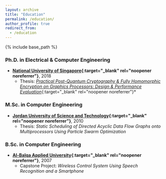 ```yaml
---
layout: archive
title: "Education"
permalink: /education/
author_profile: true
redirect_from:
  - /education
---
```


{% include base_path %}

### **Ph.D. in Electrical & Computer Engineering**
* **[National University of Singapore](https://www.nus.edu.sg/){:target="_blank" rel="noopener noreferrer"}**, 2018
  * Thesis: [*Practical Post-Quantum Cryptography & Fully Homomorphic Encryption on Graphics Processors: Design & Performance Evaluation*](https://scholarbank.nus.edu.sg/handle/10635/152822){:target="_blank" rel="noopener noreferrer"}*

### **M.Sc. in Computer Engineering**
* **[Jordan University of Science and Technology](https://www.just.edu.jo/Pages/Default.aspx){:target="_blank" rel="noopener noreferrer"}**, 2010
  * Thesis: *Static Scheduling of Directed Acyclic Data Flow Graphs onto Multiprocessors Using Particle Swarm Optimization*

### **B.Sc. in Computer Engineering**
* **[Al-Balqa Applied University](https://www.bau.edu.jo/index.aspx){:target="_blank" rel="noopener noreferrer"}**, 2007
  * Capstone Project: *Wireless Control System Using Speech Recognition and a Smartphone*